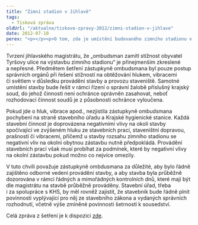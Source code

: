 ```yaml
---
title: "Zimní stadion v Jihlavě"
tags:
  - Tisková zpráva
oldUrl: "/aktualne/tiskove-zpravy-2012/zimni-stadion-v-jihlave"
date: 2012-07-10
perex: "<p></p><p>O tom, zda je umístění budovaného zimního stadionu v Jihlavě v souladu se zákonem, rozhodne krajský soud. Právě proto se zástupkyně ombudsmana touto otázkou nezabývala. </p>"
---
```


<!-- imported from the old website -->

<p>Tvrzení jihlavského magistrátu, že „ombudsman zamítl stížnost obyvatel Tyršovy ulice na výstavbu zimního stadionu“ je přinejmenším zkreslené a nepřesné. Předmětem šetření zástupkyně ombudsmana byl pouze postup správních orgánů při řešení stížností na obtěžování hlukem, vibracemi či světlem v důsledku provádění stavby a provozu staveniště. Samotné umístění stavby bude řešit v rámci řízení o správní žalobě příslušný krajský soud, do jehož činnosti není ochránce oprávněn zasahovat, neboť rozhodovací činnost soudů je z působnosti ochránce vyloučena. </p><p>Pokud jde o hluk, vibrace apod., nezjistila zástupkyně ombudsmana pochybení na straně stavebního úřadu a Krajské hygienické stanice. Každá stavební činnost je doprovázena negativními vlivy na okolí stavby spočívající ve zvýšeném hluku ze stavebních prací, staveništní dopravou, prašností či vibracemi, přičemž u stavby rozsahu zimního stadionu se negativní vliv na okolní obytnou zástavbu nutně předpokládá. Provádění stavebních prací však musí probíhat za podmínek, které by negativní vlivy na okolní zástavbu pokud možno co nejvíce omezily. </p><p>V tuto chvíli považuje zástupkyně ombdusmana za důležité, aby bylo řádně zajištěno odborné vedení provádění stavby, a aby stavba byla průběžně dozorována v rámci řádných a mimořádných kontrolních dnů, které mají být dle magistrátu na stavbě průběžně prováděny. Stavební úřad, třeba i za spolupráce s KHS, by měl rovněž zajistit, že stavebník bude řádně plnit povinnosti vyplývající pro něj ze stavebního zákona a vydaných správních rozhodnutí, včetně výše zmíněné povinnosti šetrnosti k sousedství.</p><p>Celá zpráva z šetření je k dispozici <a href="/uploads-import/STANOVISKA/stavby_a_reg_rozvoj/802-012-MH-ZZ.pdf" target="_blank">zde</a>.</p>
